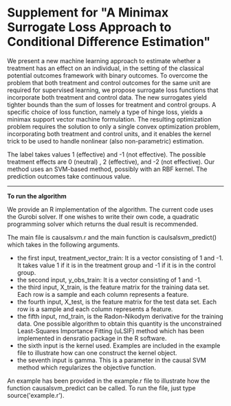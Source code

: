 Supplement for "A Minimax Surrogate Loss Approach to Conditional Difference Estimation"
=================================================================================================


We present a new machine learning approach to estimate whether a treatment has an effect on an individual, in the setting of the classical potential outcomes framework with binary outcomes. To overcome the problem that both treatment and control outcomes for the same unit are required for supervised learning, we propose surrogate loss functions that incorporate both treatment and control data. The new surrogates yield tighter bounds than the sum of losses for treatment and control groups. A specific choice of loss function, namely a type of hinge loss, yields a minimax support vector machine formulation. The resulting optimization problem requires the solution to only a single convex optimization problem,
incorporating both treatment and control units, and it enables the kernel trick to be used to handle nonlinear (also non-parametric) estimation. 

The label takes values 1 (effective) and -1 (not effective). The possible treatment effects are 0 (neutral) , 2 (effective), and -2 (not effective). Our method uses an SVM-based method, possibly with an RBF kernel. The prediction outcomes take continuous value. 

___________________________
**To run the algorithm**

We provide an R implementation of the algorithm. The current code uses the Gurobi solver. If one wishes to write their own code, a quadratic programming solver which returns the dual result is recommended. 

The main file is causalsvm.r and the main function is caulsalsvm_predict() which takes in the following arguments.

*  the first input, treatment_vector_train: It is a vector consisting of 1 and -1. It takes value 1 if it is in the treatment group and -1 if it is in the control group.
*  the second input, y_obs_train: It is a vector consisting of 1 and -1. 
*  the third input, X_train, is the feature matrix for the training data set. Each row is a sample and each column represents a feature.
*  the fourth input, X_test, is the feature matrix for the test data set. Each row is a sample and each column represents a feature. 
*  the fifth input, rnd_train, is the Radon-Nikodym derivative for the training data. One possible algorithm to obtain this  quantity is the unconstrained Least-Squares Importance Fitting (uLSIF) method which has been implemented in densratio package in the R software.
*  the sixth input is the kernel used. Examples are included in the example file to illustrate how can one construct the kernel object.
*  the seventh input is gamma. This is a parameter in the causal SVM method which regularizes the objective function. 

An example has been provided in the example.r file to illustrate how the function causalsvm_predict can be called. To run the file, just type source('example.r').